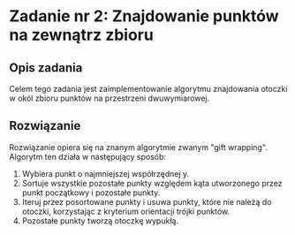 # Zadanie nr 2: Znajdowanie punktów na zewnątrz zbioru

## Opis zadania
Celem tego zadania jest zaimplementowanie algorytmu znajdowania otoczki w okól zbioru punktów na przestrzeni dwuwymiarowej.

## Rozwiązanie
Rozwiązanie opiera się na znanym algorytmie zwanym "gift wrapping". Algorytm ten działa w następujący sposób:
1. Wybiera punkt o najmniejszej współrzędnej y.
2. Sortuje wszystkie pozostałe punkty względem kąta utworzonego przez punkt początkowy i pozostałe punkty.
3. Iteruj przez posortowane punkty i usuwa punkty, które nie należą do otoczki, korzystając z kryterium orientacji trójki punktów.
4. Pozostałe punkty tworzą otoczkę wypukłą.
